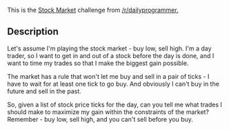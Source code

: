 This is the [Stock Market](https://redd.it/40h9pd) challenge from
[/r/dailyprogrammer.](https://www.reddit.com/r/dailyprogrammer/)

## Description

Let's assume I'm playing the stock market - buy low, sell high. I'm a
day trader, so I want to get in and out of a stock before the day is
done, and I want to time my trades so that I make the biggest gain
possible.

The market has a rule that won't let me buy and sell in a pair of
ticks - I have to wait for at least one tick to go buy. And obviously
I can't buy in the future and sell in the past.

So, given a list of stock price ticks for the day, can you tell me
what trades I should make to maximize my gain within the constraints
of the market? Remember - buy low, sell high, and you can't sell
before you buy.
